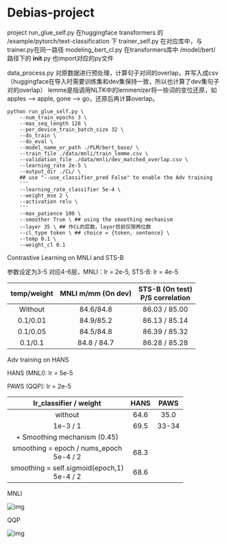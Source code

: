 # Debias-project
project
run_glue_self.py  在huggingface transformers 的 /example/pytorch/text-classification 下
trainer_self.py   在对应库中，与trainer.py在同一路径
modeling_bert_cl.py 在transformers库中 /model/bert/
路径下的 __init__.py 也import对应的py文件

data_process.py 对原数据进行预处理，计算句子对间的overlap，并写入成csv （huggingface在导入时需要训练集和dev集保持一致，所以也计算了dev集句子对的overlap）
lemme是指调用NLTK中的lemmenizer将一些词的变位还原，如 apples --> apple,  gone --> go，还原后再计算overlap。



```
python run_glue_self.py \
	--num_train_epochs 3 \
    --max_seq_length 128 \
    --per_device_train_batch_size 32 \
    --do_train \
    --do_eval \
    --model_name_or_path ./PLM/bert_base/ \
    --train_file ./data/mnli/train_lemme.csv \
    --validation_file ./data/mnli/dev_matched_overlap.csv \
    --learning_rate 2e-5 \
    --output_dir ./CL/ \
    ## use "--use_classifier_pred False" to enable the Adv training
    '''
    --learning_rate_classifier 5e-4 \ 
    --weight_mse 2 \
    --activation relu \
    '''
    --max_patience 100 \
    --smoother True \ ## using the smoothing mechanism
    --layer 35 \ ## 作CL的层数，layer目前仅限两位数
    --cl_type token \ ## choice = {token, sentence} \
    --temp 0.1 \
    --weight_cl 0.1 
```



Contrastive Learning on MNLI and STS-B

参数设定为3-5 对应4-6层，MNLI：lr = 2e-5, STS-B:  lr = 4e-5

| temp/weight | MNLI m/mm (On dev) | STS-B (On test) <br />P/S correlation |
| :---------: | :----------------: | :-----------------------------------: |
|   Without   |     84.6/84.8      |             86.03 / 85.00             |
|  0.1/0.01   |     84.9/85.2      |             86.13 / 85.14             |
|  0.1/0.05   |     84.5/84.8      |             86.39 / 85.32             |
|   0.1/0.1   |    84.8 / 84.7     |             86.28 / 85.28             |



Adv training on HANS

HANS (MNLI): lr = 5e-5

PAWS (QQP): lr = 2e-5

|             lr_classifier / weight              | HANS | PAWS  |
| :---------------------------------------------: | :--: | :---: |
|                     without                     | 64.6 | 35.0  |
|                    1e-3 / 1                     | 69.5 | 33-34 |
|          + Smoothing mechanism (0.45)           |      |       |
|  smoothing = epoch / nums_epoch<br />5e-4 / 2   | 68.3 |       |
| smoothing = self.sigmoid(epoch,1)<br />5e-4 / 2 | 68.6 |       |

MNLI

![img](https://docimg9.docs.qq.com/image/If_qn-Y_OzfFuY4I5jbL8Q.png?w=462&h=304)

QQP

![img](https://docimg8.docs.qq.com/image/WVyos4x8XRIg5bvu6y3RHQ.png?w=529&h=342)

